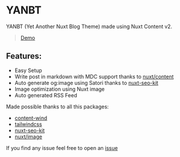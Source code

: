 # YANBT

YANBT (Yet Another Nuxt Blog Theme) made using Nuxt Content v2.

> [Demo](https://yanbt.netlify.app)

## Features:
- Easy Setup
- Write post in markdown with MDC support thanks to [nuxt/content](https://github.com/nuxt/content)
- Auto generate og:image using Satori thanks to [nuxt-seo-kit](https://github.com/harlan-zw/nuxt-seo-kit)
- Image optimization using Nuxt image
- Auto generated RSS Feed

Made possible thanks to all this packages:

- [content-wind](https://github.com/Atinux/content-wind)
- [tailwindcss](https://github.com/tailwindlabs/tailwindcss)
- [nuxt-seo-kit](https://github.com/harlan-zw/nuxt-seo-kit)
- [nuxt/image](https://github.com/nuxt/image)

If you find any issue feel free to open an [issue](https://codeberg.org/sahil/yanbt/issues)